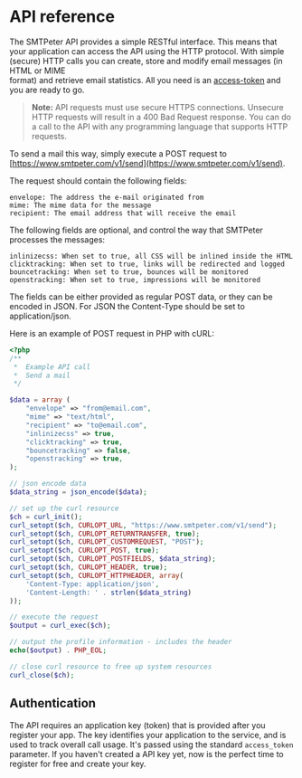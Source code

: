 # API reference

The SMTPeter API provides a simple RESTful interface. This means that  
your application can access the API using the HTTP protocol. With simple (secure) 
HTTP calls you can create, store and modify email messages (in HTML or MIME  
format) and retrieve email statistics. All you need is an 
[access-token](/app/#/admin/api-access) and you are ready to go. 


> **Note:** API requests must use secure HTTPS connections. Unsecure HTTP 
requests will result in a 400 Bad Request response. You can do a call to the API 
with any programming language that supports HTTP requests. 


To send a mail this way, simply execute a POST request to
[https://www.smtpeter.com/v1/send](https://www.smtpeter.com/v1/send).


The request should contain the following fields:

    envelope: The address the e-mail originated from
    mime: The mime data for the message
    recipient: The email address that will receive the email


The following fields are optional, and control the way that
SMTPeter processes the messages:

    inlinizecss: When set to true, all CSS will be inlined inside the HTML
    clicktracking: When set to true, links will be redirected and logged
    bouncetracking: When set to true, bounces will be monitored
    openstracking: When set to true, impressions will be monitored


The fields can be either provided as regular POST data, or
they can be encoded in JSON. For JSON the Content-Type should
be set to application/json.

Here is an example of POST request in PHP with cURL: 

```php
<?php
/**
 *  Example API call
 *  Send a mail
 */

$data = array (
	"envelope" => "from@email.com",
	"mime" => "text/html",
    "recipient" => "to@email.com",
    "inlinizecss" => true,
    "clicktracking" => true,
    "bouncetracking" => false,
    "openstracking" => true,
);

// json encode data
$data_string = json_encode($data); 

// set up the curl resource
$ch = curl_init();
curl_setopt($ch, CURLOPT_URL, "https://www.smtpeter.com/v1/send");
curl_setopt($ch, CURLOPT_RETURNTRANSFER, true);
curl_setopt($ch, CURLOPT_CUSTOMREQUEST, "POST");
curl_setopt($ch, CURLOPT_POST, true);
curl_setopt($ch, CURLOPT_POSTFIELDS, $data_string);
curl_setopt($ch, CURLOPT_HEADER, true);
curl_setopt($ch, CURLOPT_HTTPHEADER, array(                                                                          
    'Content-Type: application/json',                                                                                
    'Content-Length: ' . strlen($data_string)                                                                       
));       

// execute the request
$output = curl_exec($ch);

// output the profile information - includes the header
echo($output) . PHP_EOL;

// close curl resource to free up system resources
curl_close($ch);
```


## Authentication
The API requires an application key (token) that is provided after you register 
your app. The key identifies your application to the service, and is used to 
track overall call usage. It's passed using the standard `access_token` parameter. 
If you haven't created a API key yet, now is the perfect time to 
register for free and create your key.

